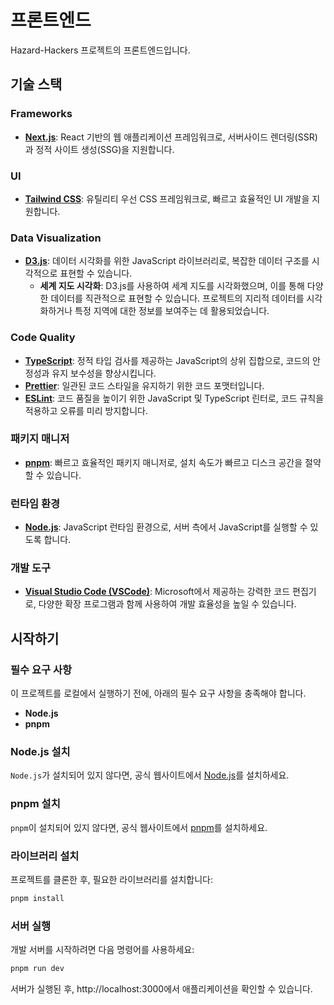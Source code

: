 # 프론트엔드

Hazard-Hackers 프로젝트의 프론트엔드입니다.

## 기술 스택

### Frameworks

- **[Next.js](https://nextjs.org/)**: React 기반의 웹 애플리케이션 프레임워크로, 서버사이드 렌더링(SSR)과 정적 사이트 생성(SSG)을 지원합니다.

### UI

- **[Tailwind CSS](https://tailwindcss.com/)**: 유틸리티 우선 CSS 프레임워크로, 빠르고 효율적인 UI 개발을 지원합니다.

### Data Visualization

- **[D3.js](https://d3js.org/)**: 데이터 시각화를 위한 JavaScript 라이브러리로, 복잡한 데이터 구조를 시각적으로 표현할 수 있습니다.
  - **세계 지도 시각화**: D3.js를 사용하여 세계 지도를 시각화했으며, 이를 통해 다양한 데이터를 직관적으로 표현할 수 있습니다. 프로젝트의 지리적 데이터를 시각화하거나 특정 지역에 대한 정보를 보여주는 데 활용되었습니다.

### Code Quality

- **[TypeScript](https://www.typescriptlang.org/)**: 정적 타입 검사를 제공하는 JavaScript의 상위 집합으로, 코드의 안정성과 유지 보수성을 향상시킵니다.
- **[Prettier](https://prettier.io/)**: 일관된 코드 스타일을 유지하기 위한 코드 포맷터입니다.
- **[ESLint](https://eslint.org/)**: 코드 품질을 높이기 위한 JavaScript 및 TypeScript 린터로, 코드 규칙을 적용하고 오류를 미리 방지합니다.

### 패키지 매니저

- **[pnpm](https://pnpm.io/)**: 빠르고 효율적인 패키지 매니저로, 설치 속도가 빠르고 디스크 공간을 절약할 수 있습니다.

### 런타임 환경

- **[Node.js](https://nodejs.org/)**: JavaScript 런타임 환경으로, 서버 측에서 JavaScript를 실행할 수 있도록 합니다.

### 개발 도구

- **[Visual Studio Code (VSCode)](https://code.visualstudio.com/)**: Microsoft에서 제공하는 강력한 코드 편집기로, 다양한 확장 프로그램과 함께 사용하여 개발 효율성을 높일 수 있습니다.

## 시작하기

### 필수 요구 사항

이 프로젝트를 로컬에서 실행하기 전에, 아래의 필수 요구 사항을 충족해야 합니다.

- **Node.js**
- **pnpm**

### Node.js 설치

`Node.js`가 설치되어 있지 않다면, 공식 웹사이트에서 [Node.js](https://nodejs.org/)를 설치하세요.

### pnpm 설치

`pnpm`이 설치되어 있지 않다면, 공식 웹사이트에서 [pnpm](https://pnpm.io/ko/installation)를 설치하세요.

### 라이브러리 설치

프로젝트를 클론한 후, 필요한 라이브러리를 설치합니다:

```bash
pnpm install
```

### 서버 실행

개발 서버를 시작하려면 다음 명령어를 사용하세요:

```bash
pnpm run dev
```

서버가 실행된 후, http://localhost:3000에서 애플리케이션을 확인할 수 있습니다.
